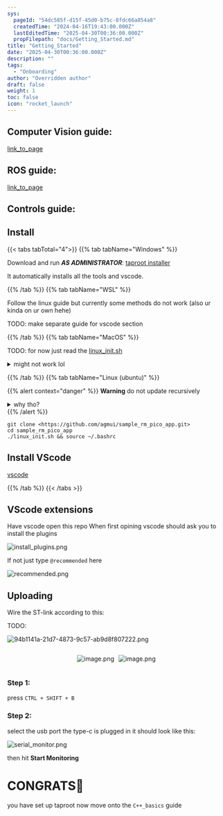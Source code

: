 ```yaml
---
sys:
  pageId: "54dc585f-d15f-45d0-b75c-8fdc66a854a8"
  createdTime: "2024-04-16T19:43:00.000Z"
  lastEditedTime: "2025-04-30T00:36:00.000Z"
  propFilepath: "docs/Getting_Started.md"
title: "Getting_Started"
date: "2025-04-30T00:36:00.000Z"
description: ""
tags:
  - "Onboarding"
author: "Overridden author"
draft: false
weight: 1
toc: false
icon: "rocket_launch"
---
```


## Computer Vision guide:

[link_to_page](86d45bc0-388b-4d26-8848-44f255f73d0e)

## ROS guide:

[link_to_page](3c76c1de-ec8f-46d6-8b0a-294005edc2d5)

## Controls guide:

## Install

{{< tabs tabTotal="4">}}
{{% tab tabName="Windows" %}}

Download and run _**AS ADMINISTRATOR**_: [taproot installer](https://github.com/Thornbots/TeachingFreshies/releases/tag/1.0)

It automatically installs all the tools and vscode.

{{% /tab %}}
{{% tab tabName="WSL" %}}

Follow the linux guide but currently some methods do not work (also ur kinda on ur own hehe)

TODO: make separate guide for vscode section

{{% /tab %}}
{{% tab tabName="MacOS" %}}

TODO: for now just read the [linux_init.sh](https://github.com/agmui/sample_rm_pico_app/blob/main/linux_init.sh)

<details>
<summary>might not work lol</summary>

`brew install libusb pkg-config`

Next install: [vscode](https://code.visualstudio.com/Download)

</details>

{{% /tab %}}
{{% tab tabName="Linux (ubuntu)" %}}

{{% alert context="danger" %}}
**Warning** do not update recursively
<details>
<summary>why tho?</summary>
There are some submodules that may go on for a while (like tinyusb) and I highly
recommend you don't need to get them.
If you want to see what submodules I update just look in `linux_init.sh`
</details>
{{% /alert %}}

```shell
git clone <https://github.com/agmui/sample_rm_pico_app.git>
cd sample_rm_pico_app
./linux_init.sh && source ~/.bashrc
```

## Install VScode

[vscode](https://code.visualstudio.com/Download)

{{% /tab %}}
{{< /tabs >}}

## VScode extensions

Have vscode open this repo
When first opining vscode should ask you to install the plugins

![install_plugins.png](https://prod-files-secure.s3.us-west-2.amazonaws.com/d518164a-d88e-44d1-a4ee-3adb3bd8bce0/89bd30f0-1825-4e77-867b-0a41ce370880/install_plugins.png?X-Amz-Algorithm=AWS4-HMAC-SHA256&X-Amz-Content-Sha256=UNSIGNED-PAYLOAD&X-Amz-Credential=ASIAZI2LB466XJ6C4OTQ%2F20250617%2Fus-west-2%2Fs3%2Faws4_request&X-Amz-Date=20250617T061308Z&X-Amz-Expires=3600&X-Amz-Security-Token=IQoJb3JpZ2luX2VjEIX%2F%2F%2F%2F%2F%2F%2F%2F%2F%2FwEaCXVzLXdlc3QtMiJHMEUCICYPZbMrIZoTh%2FUqqYBPnuw2YMGxC%2BgOxys9%2FSkVF8mPAiEAsp5YtMqlImssVewSQFo2ZNTXZxZ8HUNMvoU%2BHq4ZaI4q%2FwMIbhAAGgw2Mzc0MjMxODM4MDUiDFnNtrrmgeivPuSdsCrcAxkyWZRb3CxnbVvUvZ4sM4KXiFJfBc9ncdsImfrvuQ1HoAKYM%2Fdpn%2BSsJlzv9c7EJn8hrtnu8Ktolo4GEoyYeNu%2Bw%2BBSJPhg0G39gNrhw2jS%2BAC%2Bd%2F09%2BJTKnOoTtedgT8cgLmoV24EYrLvQDuJHdJ9t%2BPBLWlsDbaLRxmcxUc%2FBT3Izex3tjn%2BmGNlqV1lUa0JPpltFQRfwTGfjMeoavNYjN8%2FXcexnkQTHO2aSGA4RijOKrnSXNPCTjJqHBqhVbEWTgwTiCojfEkFxj7sCpqBdnEH1jtlwhpHJzL%2BhD%2FOeIXBmw2txAL%2BfIM0qWyc2te4ib1PZU8SuGWj2GJMQmeinwScegPUBH5MI5I%2BK2XoD9Uvov9bKb9aIn04omVY%2BGwzfOGSg9L9s5q6AKGOtTqGRU1y1OlbExHU0emlTz79W%2FLwTqmBUNc18uypCNuSzkvcw1OJ6W%2B6zWW6CwaSnqffgmZTFkwnYnKg9ip2RQyyw6Vo6kTRocvShttx59b8UDXzAAOgpU%2BemYqIorVt5n1MMCQjtkETPBYeD8aijPNP5dsS4FEe5gTPuWBlwp3JG6JbdJ%2BQZaj5D8ls%2FqwCQAmVqlffM4sGupVAlZDvlhxrVyuGWc8wlNPIgPjrqMJvsw8IGOqUBM2XwN0sOJy8Qdv2tlPKwpD4geAxkO4zcxDb%2FDhWPPLUyqtKVews8sZtqyq91ITtKEnpgQjncVhhUV1hmLJKGd8K2l6Kvvs25OOETL3ieNTEDjMwPfpMDuLcz%2F0VCZZFb2FZcSTdYiMUByE9bwscbLC2ya914NCWDypjs7R3glmgFE1VWIH4vwcwRICqlqdhZcsWEAVjaNf9WsX4PdlvcczPsWzpY&X-Amz-Signature=2d85da8f0dbd132c831116d7826d037bab24ac91ea28db5c5239c285ebd7f9d9&X-Amz-SignedHeaders=host&x-amz-checksum-mode=ENABLED&x-id=GetObject)

If not just type `@recommended` here  

![recommended.png](https://prod-files-secure.s3.us-west-2.amazonaws.com/d518164a-d88e-44d1-a4ee-3adb3bd8bce0/61e661e9-5d85-4dfc-be0d-8d2097a5e793/recommended.png?X-Amz-Algorithm=AWS4-HMAC-SHA256&X-Amz-Content-Sha256=UNSIGNED-PAYLOAD&X-Amz-Credential=ASIAZI2LB466XJ6C4OTQ%2F20250617%2Fus-west-2%2Fs3%2Faws4_request&X-Amz-Date=20250617T061308Z&X-Amz-Expires=3600&X-Amz-Security-Token=IQoJb3JpZ2luX2VjEIX%2F%2F%2F%2F%2F%2F%2F%2F%2F%2FwEaCXVzLXdlc3QtMiJHMEUCICYPZbMrIZoTh%2FUqqYBPnuw2YMGxC%2BgOxys9%2FSkVF8mPAiEAsp5YtMqlImssVewSQFo2ZNTXZxZ8HUNMvoU%2BHq4ZaI4q%2FwMIbhAAGgw2Mzc0MjMxODM4MDUiDFnNtrrmgeivPuSdsCrcAxkyWZRb3CxnbVvUvZ4sM4KXiFJfBc9ncdsImfrvuQ1HoAKYM%2Fdpn%2BSsJlzv9c7EJn8hrtnu8Ktolo4GEoyYeNu%2Bw%2BBSJPhg0G39gNrhw2jS%2BAC%2Bd%2F09%2BJTKnOoTtedgT8cgLmoV24EYrLvQDuJHdJ9t%2BPBLWlsDbaLRxmcxUc%2FBT3Izex3tjn%2BmGNlqV1lUa0JPpltFQRfwTGfjMeoavNYjN8%2FXcexnkQTHO2aSGA4RijOKrnSXNPCTjJqHBqhVbEWTgwTiCojfEkFxj7sCpqBdnEH1jtlwhpHJzL%2BhD%2FOeIXBmw2txAL%2BfIM0qWyc2te4ib1PZU8SuGWj2GJMQmeinwScegPUBH5MI5I%2BK2XoD9Uvov9bKb9aIn04omVY%2BGwzfOGSg9L9s5q6AKGOtTqGRU1y1OlbExHU0emlTz79W%2FLwTqmBUNc18uypCNuSzkvcw1OJ6W%2B6zWW6CwaSnqffgmZTFkwnYnKg9ip2RQyyw6Vo6kTRocvShttx59b8UDXzAAOgpU%2BemYqIorVt5n1MMCQjtkETPBYeD8aijPNP5dsS4FEe5gTPuWBlwp3JG6JbdJ%2BQZaj5D8ls%2FqwCQAmVqlffM4sGupVAlZDvlhxrVyuGWc8wlNPIgPjrqMJvsw8IGOqUBM2XwN0sOJy8Qdv2tlPKwpD4geAxkO4zcxDb%2FDhWPPLUyqtKVews8sZtqyq91ITtKEnpgQjncVhhUV1hmLJKGd8K2l6Kvvs25OOETL3ieNTEDjMwPfpMDuLcz%2F0VCZZFb2FZcSTdYiMUByE9bwscbLC2ya914NCWDypjs7R3glmgFE1VWIH4vwcwRICqlqdhZcsWEAVjaNf9WsX4PdlvcczPsWzpY&X-Amz-Signature=0232a9f7c2c16ca4d07e05d9adaedb510d88cb807683fea63b76ac8d8acf27f1&X-Amz-SignedHeaders=host&x-amz-checksum-mode=ENABLED&x-id=GetObject)

## Uploading

Wire the ST-link according to this:

TODO:

![94b1141a-21d7-4873-9c57-ab9d8f807222.png](https://prod-files-secure.s3.us-west-2.amazonaws.com/d518164a-d88e-44d1-a4ee-3adb3bd8bce0/e5fad17d-ab82-4300-9f4c-505ab4b1202c/94b1141a-21d7-4873-9c57-ab9d8f807222.png?X-Amz-Algorithm=AWS4-HMAC-SHA256&X-Amz-Content-Sha256=UNSIGNED-PAYLOAD&X-Amz-Credential=ASIAZI2LB466XJ6C4OTQ%2F20250617%2Fus-west-2%2Fs3%2Faws4_request&X-Amz-Date=20250617T061308Z&X-Amz-Expires=3600&X-Amz-Security-Token=IQoJb3JpZ2luX2VjEIX%2F%2F%2F%2F%2F%2F%2F%2F%2F%2FwEaCXVzLXdlc3QtMiJHMEUCICYPZbMrIZoTh%2FUqqYBPnuw2YMGxC%2BgOxys9%2FSkVF8mPAiEAsp5YtMqlImssVewSQFo2ZNTXZxZ8HUNMvoU%2BHq4ZaI4q%2FwMIbhAAGgw2Mzc0MjMxODM4MDUiDFnNtrrmgeivPuSdsCrcAxkyWZRb3CxnbVvUvZ4sM4KXiFJfBc9ncdsImfrvuQ1HoAKYM%2Fdpn%2BSsJlzv9c7EJn8hrtnu8Ktolo4GEoyYeNu%2Bw%2BBSJPhg0G39gNrhw2jS%2BAC%2Bd%2F09%2BJTKnOoTtedgT8cgLmoV24EYrLvQDuJHdJ9t%2BPBLWlsDbaLRxmcxUc%2FBT3Izex3tjn%2BmGNlqV1lUa0JPpltFQRfwTGfjMeoavNYjN8%2FXcexnkQTHO2aSGA4RijOKrnSXNPCTjJqHBqhVbEWTgwTiCojfEkFxj7sCpqBdnEH1jtlwhpHJzL%2BhD%2FOeIXBmw2txAL%2BfIM0qWyc2te4ib1PZU8SuGWj2GJMQmeinwScegPUBH5MI5I%2BK2XoD9Uvov9bKb9aIn04omVY%2BGwzfOGSg9L9s5q6AKGOtTqGRU1y1OlbExHU0emlTz79W%2FLwTqmBUNc18uypCNuSzkvcw1OJ6W%2B6zWW6CwaSnqffgmZTFkwnYnKg9ip2RQyyw6Vo6kTRocvShttx59b8UDXzAAOgpU%2BemYqIorVt5n1MMCQjtkETPBYeD8aijPNP5dsS4FEe5gTPuWBlwp3JG6JbdJ%2BQZaj5D8ls%2FqwCQAmVqlffM4sGupVAlZDvlhxrVyuGWc8wlNPIgPjrqMJvsw8IGOqUBM2XwN0sOJy8Qdv2tlPKwpD4geAxkO4zcxDb%2FDhWPPLUyqtKVews8sZtqyq91ITtKEnpgQjncVhhUV1hmLJKGd8K2l6Kvvs25OOETL3ieNTEDjMwPfpMDuLcz%2F0VCZZFb2FZcSTdYiMUByE9bwscbLC2ya914NCWDypjs7R3glmgFE1VWIH4vwcwRICqlqdhZcsWEAVjaNf9WsX4PdlvcczPsWzpY&X-Amz-Signature=115ab93d3dcd317078fc9230dd95d1bcd7526630ebcdcee4bbf71c6bda08aee9&X-Amz-SignedHeaders=host&x-amz-checksum-mode=ENABLED&x-id=GetObject)

<div style="display: flex;flex-direction: row; column-gap:10px; max-width: 630px;justify-content: center;">
<div>

![image.png](https://prod-files-secure.s3.us-west-2.amazonaws.com/d518164a-d88e-44d1-a4ee-3adb3bd8bce0/210ecb78-1116-4d7b-b9b7-2292f66fa2c2/image.png?X-Amz-Algorithm=AWS4-HMAC-SHA256&X-Amz-Content-Sha256=UNSIGNED-PAYLOAD&X-Amz-Credential=ASIAZI2LB466QPB4YN5G%2F20250617%2Fus-west-2%2Fs3%2Faws4_request&X-Amz-Date=20250617T061311Z&X-Amz-Expires=3600&X-Amz-Security-Token=IQoJb3JpZ2luX2VjEIX%2F%2F%2F%2F%2F%2F%2F%2F%2F%2FwEaCXVzLXdlc3QtMiJGMEQCIBL2YNqZdlLBIs0acXkSscJ0btbaURS%2F7xQ0iV5s5Pv8AiBM5xbhzYTKrkYXirio87TlHdBJ0hnmM1gihLP1myg9kir%2FAwhuEAAaDDYzNzQyMzE4MzgwNSIMDZW7NCZIM1osriIBKtwDrq4BH03tHH7CpEl6jlMSfW%2BUz647c%2BeELgLZowio2A5zEckr1qDwuuJaNa4a0YAmp3dj%2BXpwPoQmMCVuczTsJSXhsfI%2FuiueOBva5CyT9IhzndTLb7nSbkq4SqfIa4BhV7PNy2LFV4hNFh81eeQzk0TbezctdLCc87Y5zCFTtnGHcOnigh7jGK1BICrcxR1%2FUGSltsW6HxB0mI4x9umn9Kw712pSa5jrty2JIMOyEPw8Gt16Pdb3psejwkQ1fpbZfXca1nhExnQilaMzNblMo8%2FaW2D00ikjTPm19%2BY%2BEfaIyBfYWdKwEFEuOFG2VOtp%2BwpBxe%2F4XZh295oX05zYQEuDg53odFbqUaU5z%2BJtS8lhC%2B1Dn%2F28Bw5Dw7dFJ2bH1suGPjXSDjCFP3p6MEG7nl7maiEvr0bi6w0G7m6E4bNa0T6D%2BQoaSZiuFFK7LqsWupGOURVubPKj9vaqHMjTcpVJiVOTcYB7FIVclQvyQx5ApZ%2FqURPgeyyejMbu54R8ovQjxV9QJAjm7Wfkwo1M1w2cMUJbTvCXgGJqQhSbTingEN0QlRds2%2BciCYF7hWRTQrv6O2KK9DtWh%2BU9cPZXKUnTRVPwaEGbxnVpjTQPJPmMPthgkBFMcBxB6ZUw5uvDwgY6pgE3LIYzfyr2Quvw%2F%2BCJOgY6W0jDV5jtQwPrDYZFnos2877ByjUqFh0CnZCtu5xwUymlo2B8wHs6jZqqNBAhk1%2FcmsJnSzFE9uFGIdGFOdRNOUMCsHjs42YEI8jz5tI%2FYnDDq96vJExc3OInSSDyRMnYjVyHXZ4tpMiPW0T9szisEFTMOhmVhG4%2BG%2BEOeTZD%2B5UVy%2FNAVfVE1Td3qcusVrMifQSPCBOW&X-Amz-Signature=b75edc5037ef60513f77045a897980c0f710d0803b62180839021a5a11141667&X-Amz-SignedHeaders=host&x-amz-checksum-mode=ENABLED&x-id=GetObject)

</div>
<div>

![image.png](https://prod-files-secure.s3.us-west-2.amazonaws.com/d518164a-d88e-44d1-a4ee-3adb3bd8bce0/33a0fd0f-8ca6-4a86-8e09-26e95ded1fff/image.png?X-Amz-Algorithm=AWS4-HMAC-SHA256&X-Amz-Content-Sha256=UNSIGNED-PAYLOAD&X-Amz-Credential=ASIAZI2LB466SMEJM6KY%2F20250617%2Fus-west-2%2Fs3%2Faws4_request&X-Amz-Date=20250617T061311Z&X-Amz-Expires=3600&X-Amz-Security-Token=IQoJb3JpZ2luX2VjEIX%2F%2F%2F%2F%2F%2F%2F%2F%2F%2FwEaCXVzLXdlc3QtMiJGMEQCIAPiLHkEuSm1%2F71%2F6aJCV4tr1CPniK7Kgc7DT2TJDJOBAiAycEkclSTtAnRAzzJhEtqbWRvGaaI%2Fr3DWGz3l6z8kAir%2FAwhuEAAaDDYzNzQyMzE4MzgwNSIMiKKUICACuDwIrqDPKtwDIO6rZl%2BK329vyDOkTNt8rhZEJK61h52b6mX8T2D%2FR%2FW%2BM9aFC3IdesRP8DZVXRGa2y4WsVZRmmFRjAWPB%2BIe%2BvmSbHr7skIyDSJ8iiujpura%2BON73ZFc4gSG%2FOVnmkmEUjlQEWqgWToglL3Fo343Z8ukFUQ2mkIjTAv8M2Lke0JxJqWGq5IY9YtPMer4e62t51QuLcSlMEpDF1qT%2BUIQMVMsV7yQFbSfxExCEJ1Xa4PKyNG%2Bj8a8GV1PWI6XQUBmqbe40NtkYWfRMEdnNVSTyvJrL9fgNvJz%2FSu4mA6FqVvlqCIgMzku43KpUjj5p6DJt1MDB0JBHG8iI9PMIb7h2UGCpwfns%2FvRI81HUtBQSrk15GEMOg8ZAkYLWuMcgueJb%2FKM74hWyeTflbcaApjiwdQOQNNrhfTlkfNzV5GptvF9Febj2QgOsJtC41AHXFzYGQ5vwQwfrnkVEmGfCtOTOrP4oVzMxxsausskgce0JhgeXseN4MLu4qclmkU8Wqymf7KzZ4tCyV2SkCbMjxfA0cjf2IAT5pskwEWg84OO01OsOoRAzorbX8Ssfv2HOw6t4UlyOfM8UYPlH5nbrJSuVZWPlSRSW1FVUuUEsgHS74IL%2BA99%2BZir0yG7F7cw5evDwgY6pgF8%2F0%2BB8XRd4a3WWPmud6F7TrJtD3snRbM49MH8dhKAKOmkIn08orMGjC4TDPK3ywpMCVrAW18zbIaaUH9BmZ8w3dg3j%2Bs3IKNE%2B%2B3B38y0SoXDpE2wjjfLOccATUHYOPiQ9Ct3RQSzxy4ZlwoG8BFemdsdR%2BBAMFwHnVHIQFfjUGzZvq%2FzMjQ%2F204fmF3J9xTNKb9HANxSezegd5ZFokFihm89v2J7&X-Amz-Signature=3ad62e28077bc5340b265fc39a014391c631f33887cf3644deaa219e09ea6682&X-Amz-SignedHeaders=host&x-amz-checksum-mode=ENABLED&x-id=GetObject)

</div>
</div>

### Step 1:

press `CTRL + SHIFT + B`

### Step 2:

select the usb port the type-c is plugged in it should look like this:

![serial_monitor.png](https://prod-files-secure.s3.us-west-2.amazonaws.com/d518164a-d88e-44d1-a4ee-3adb3bd8bce0/f03f4774-05d4-4393-b6a0-d5efb6d315ab/serial_monitor.png?X-Amz-Algorithm=AWS4-HMAC-SHA256&X-Amz-Content-Sha256=UNSIGNED-PAYLOAD&X-Amz-Credential=ASIAZI2LB466XJ6C4OTQ%2F20250617%2Fus-west-2%2Fs3%2Faws4_request&X-Amz-Date=20250617T061308Z&X-Amz-Expires=3600&X-Amz-Security-Token=IQoJb3JpZ2luX2VjEIX%2F%2F%2F%2F%2F%2F%2F%2F%2F%2FwEaCXVzLXdlc3QtMiJHMEUCICYPZbMrIZoTh%2FUqqYBPnuw2YMGxC%2BgOxys9%2FSkVF8mPAiEAsp5YtMqlImssVewSQFo2ZNTXZxZ8HUNMvoU%2BHq4ZaI4q%2FwMIbhAAGgw2Mzc0MjMxODM4MDUiDFnNtrrmgeivPuSdsCrcAxkyWZRb3CxnbVvUvZ4sM4KXiFJfBc9ncdsImfrvuQ1HoAKYM%2Fdpn%2BSsJlzv9c7EJn8hrtnu8Ktolo4GEoyYeNu%2Bw%2BBSJPhg0G39gNrhw2jS%2BAC%2Bd%2F09%2BJTKnOoTtedgT8cgLmoV24EYrLvQDuJHdJ9t%2BPBLWlsDbaLRxmcxUc%2FBT3Izex3tjn%2BmGNlqV1lUa0JPpltFQRfwTGfjMeoavNYjN8%2FXcexnkQTHO2aSGA4RijOKrnSXNPCTjJqHBqhVbEWTgwTiCojfEkFxj7sCpqBdnEH1jtlwhpHJzL%2BhD%2FOeIXBmw2txAL%2BfIM0qWyc2te4ib1PZU8SuGWj2GJMQmeinwScegPUBH5MI5I%2BK2XoD9Uvov9bKb9aIn04omVY%2BGwzfOGSg9L9s5q6AKGOtTqGRU1y1OlbExHU0emlTz79W%2FLwTqmBUNc18uypCNuSzkvcw1OJ6W%2B6zWW6CwaSnqffgmZTFkwnYnKg9ip2RQyyw6Vo6kTRocvShttx59b8UDXzAAOgpU%2BemYqIorVt5n1MMCQjtkETPBYeD8aijPNP5dsS4FEe5gTPuWBlwp3JG6JbdJ%2BQZaj5D8ls%2FqwCQAmVqlffM4sGupVAlZDvlhxrVyuGWc8wlNPIgPjrqMJvsw8IGOqUBM2XwN0sOJy8Qdv2tlPKwpD4geAxkO4zcxDb%2FDhWPPLUyqtKVews8sZtqyq91ITtKEnpgQjncVhhUV1hmLJKGd8K2l6Kvvs25OOETL3ieNTEDjMwPfpMDuLcz%2F0VCZZFb2FZcSTdYiMUByE9bwscbLC2ya914NCWDypjs7R3glmgFE1VWIH4vwcwRICqlqdhZcsWEAVjaNf9WsX4PdlvcczPsWzpY&X-Amz-Signature=dfe8818120bdf238a3a940901161e5deed00a2d99b629976941e8798be9a607b&X-Amz-SignedHeaders=host&x-amz-checksum-mode=ENABLED&x-id=GetObject)

then hit **Start Monitoring**

# CONGRATS🎉

you have set up taproot now move onto the `C++_basics` guide

